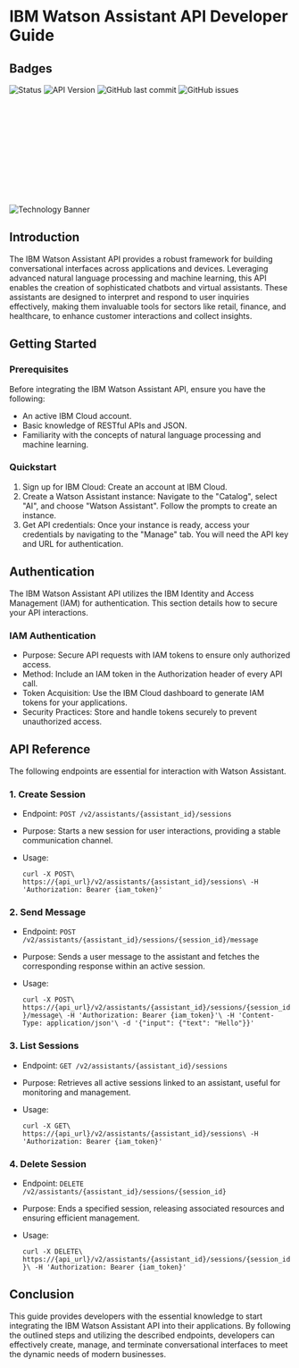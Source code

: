 IBM Watson Assistant API Developer Guide
========================================

## Badges
![Status](https://img.shields.io/badge/status-active-brightgreen)
![API Version](https://img.shields.io/badge/version-v1-blue) 
![GitHub last commit](https://img.shields.io/github/last-commit/AlfredoJMacias/MachineLearning_Documentation)
![GitHub issues](https://img.shields.io/github/issues/AlfredoJMacias/MachineLearning_Documentation)

<!--![Technology Banner](https://images.pexels.com/photos/577585/pexels-photo-577585.jpeg) <!-- Banner image sourced from Pexels -->
<div style="overflow:hidden; height:200px; position:relative;">
  <img src="https://images.pexels.com/photos/577599/pexels-photo-577599.jpeg" alt="Technology Banner" style="position:absolute; bottom:0;">
</div>


Introduction
------------

The IBM Watson Assistant API provides a robust framework for building conversational interfaces across applications and devices. Leveraging advanced natural language processing and machine learning, this API enables the creation of sophisticated chatbots and virtual assistants. These assistants are designed to interpret and respond to user inquiries effectively, making them invaluable tools for sectors like retail, finance, and healthcare, to enhance customer interactions and collect insights.

Getting Started
---------------

### Prerequisites

Before integrating the IBM Watson Assistant API, ensure you have the following:

-   An active IBM Cloud account.
-   Basic knowledge of RESTful APIs and JSON.
-   Familiarity with the concepts of natural language processing and machine learning.

### Quickstart

1.  Sign up for IBM Cloud: Create an account at IBM Cloud.
2.  Create a Watson Assistant instance: Navigate to the "Catalog", select "AI", and choose "Watson Assistant". Follow the prompts to create an instance.
3.  Get API credentials: Once your instance is ready, access your credentials by navigating to the "Manage" tab. You will need the API key and URL for authentication.

Authentication
--------------

The IBM Watson Assistant API utilizes the IBM Identity and Access Management (IAM) for authentication. This section details how to secure your API interactions.

### IAM Authentication

-   Purpose: Secure API requests with IAM tokens to ensure only authorized access.
-   Method: Include an IAM token in the Authorization header of every API call.
-   Token Acquisition: Use the IBM Cloud dashboard to generate IAM tokens for your applications.
-   Security Practices: Store and handle tokens securely to prevent unauthorized access.

API Reference
-------------

The following endpoints are essential for interaction with Watson Assistant.

### 1\. Create Session

-   Endpoint: `POST /v2/assistants/{assistant_id}/sessions`
-   Purpose: Starts a new session for user interactions, providing a stable communication channel.
-   Usage:

    `curl -X POST\
      https://{api_url}/v2/assistants/{assistant_id}/sessions\
      -H 'Authorization: Bearer {iam_token}'`

### 2\. Send Message

-   Endpoint: `POST /v2/assistants/{assistant_id}/sessions/{session_id}/message`
-   Purpose: Sends a user message to the assistant and fetches the corresponding response within an active session.
-   Usage:

    `curl -X POST\
      https://{api_url}/v2/assistants/{assistant_id}/sessions/{session_id}/message\
      -H 'Authorization: Bearer {iam_token}'\
      -H 'Content-Type: application/json'\
      -d '{"input": {"text": "Hello"}}'`

### 3\. List Sessions

-   Endpoint: `GET /v2/assistants/{assistant_id}/sessions`
-   Purpose: Retrieves all active sessions linked to an assistant, useful for monitoring and management.
-   Usage:

    `curl -X GET\
      https://{api_url}/v2/assistants/{assistant_id}/sessions\
      -H 'Authorization: Bearer {iam_token}'`

### 4\. Delete Session

-   Endpoint: `DELETE /v2/assistants/{assistant_id}/sessions/{session_id}`
-   Purpose: Ends a specified session, releasing associated resources and ensuring efficient management.
-   Usage:

    `curl -X DELETE\
      https://{api_url}/v2/assistants/{assistant_id}/sessions/{session_id}\
      -H 'Authorization: Bearer {iam_token}'`

Conclusion
----------

This guide provides developers with the essential knowledge to start integrating the IBM Watson Assistant API into their applications. By following the outlined steps and utilizing the described endpoints, developers can effectively create, manage, and terminate conversational interfaces to meet the dynamic needs of modern businesses.
